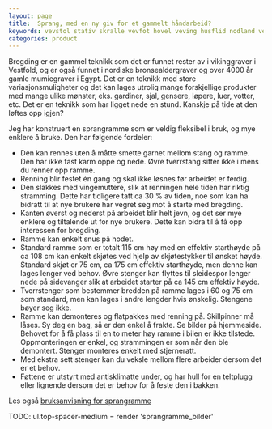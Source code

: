 ```yaml
---
layout: page
title:  Sprang, med en ny giv for et gammelt håndarbeid?
keywords: vevstol stativ skralle vevfot hovel veving husflid nodland vev produksjon
categories: product
---
```


<p class="block">
  Bregding er en gammel teknikk som det er funnet
  rester av i vikinggraver i Vestfold,
  og er også funnet i nordiske bronsealdergraver
  og over 4000 år gamle mumiegraver i Egypt.
  Det er en teknikk med store variasjonsmuligheter
  og det kan lages utrolig mange forskjellige produkter med mange
  ulike mønster, eks. gardiner, sjal, gensere, løpere, luer, votter, etc.
  Det er en teknikk som har ligget nede en stund.
  Kanskje på tide at den løftes opp igjen?
</p>

<p class="block">
  Jeg har konstruert en sprangramme som er veldig fleksibel i bruk,
  og mye enklere å bruke. Den har følgende fordeler:
</p>

<div class="content">
  <ul>
    <li>
      Den kan rennes uten å måtte smette garnet mellom stang og ramme.
      Den har ikke fast karm oppe og nede.
      Øvre tverrstang sitter ikke i mens du renner opp ramme.
    </li>
    <li>
      Renning blir festet én gang og skal ikke løsnes før arbeidet er ferdig.
    </li>
    <li>
      Den slakkes med vingemuttere,
      slik at renningen hele tiden har riktig stramming.
      Dette har tidligere tatt ca 30 % av tiden,
      noe som kan ha bidratt til at nye brukere
      har vegret seg mot å starte med bregding.
    </li>
    <li>
      Kanten øverst og nederst på arbeidet blir helt jevn,
      og det ser mye enklere og tiltalende ut for nye brukere.
      Dette kan bidra til å få opp interessen for bregding.
    </li>
    <li>
      Ramme kan enkelt snus på hodet.
    </li>
    <li>
      Standard ramme som er totalt 115 cm høy med en effektiv starthøyde på
      ca 108 cm kan enkelt skjøtes ved hjelp av skjøtestykker til ønsket høyde.
      Standard skjøt er 75 cm, ca 175 cm effektiv starthøyde,
      men denne kan lages lenger ved behov.
      Øvre stenger kan flyttes til sleidespor lenger nede på sidevanger
      slik at arbeidet starter på ca 145 cm effektiv høyde.
    </li>
    <li>
      Tverrstenger som bestemmer bredden på ramme lages i 60
      og 75 cm som standard,
      men kan lages i andre lengder hvis ønskelig. Stengene bøyer seg ikke.
    </li>
    <li>
      Ramme kan demonteres og flatpakkes med renning på.
      Skillpinner må låses. Sy deg en bag, så er den enkel å frakte.
      Se bilder på hjemmeside.
      Behovet for å få plass til en to meter høy ramme i bilen er ikke tilstede.
      Oppmonteringen er enkel, og strammingen er som når den ble demontert.
      Stenger monteres enkelt med stjerneratt.
    </li>
    <li>
      Med ekstra sett stenger kan du veksle mellom flere
      arbeider dersom det er et behov.
    </li>
    <li>
      Føttene er utstyrt med antisklimatte under,
      og har hull for en teltplugg eller lignende
      dersom det er behov for å feste den i bakken.
    </li>
  </ul>
</div>

<p class="block">
  Les også <a href="bruksanvisning_sprangramme">bruksanvisning for sprangramme</a>
</p>

TODO: ul.top-spacer-medium = render 'sprangramme_bilder'
